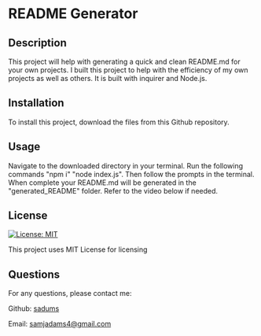 # README Generator

## Description

This project will help with generating a quick and clean README.md for your own projects. I built this project to help with the efficiency of my own projects as well as others. It is built with inquirer and Node.js. 

## Installation

To install this project, download the files from this Github repository.

## Usage

Navigate to the downloaded directory in your terminal. Run the following commands "npm i" "node index.js". Then follow the prompts in the terminal. When complete your README.md will be generated in the "generated_README" folder. Refer to the video below if needed.

## License

[![License: MIT](https://img.shields.io/badge/License-MIT-yellow.svg)](https://opensource.org/licenses/MIT)

This project uses MIT License for licensing

## Questions 

For any questions, please contact me:

Github: [sadums](https://github.com/sadums)

Email: samjadams4@gmail.com